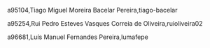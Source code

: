 a95104,Tiago Miguel Moreira Bacelar Pereira,tiago-bacelar 

a95254,Rui Pedro Esteves Vasques Correia de Oliveira,ruioliveira02 

a96681,Luís Manuel Fernandes Pereira,lumafepe 

